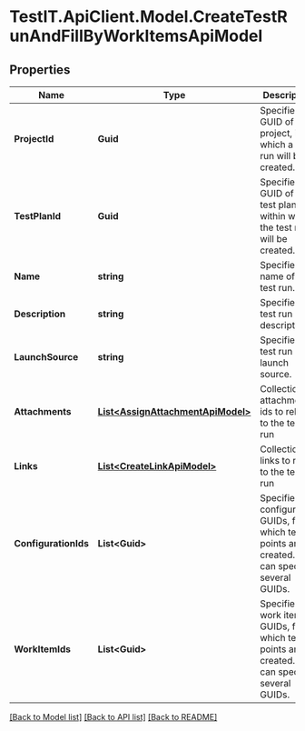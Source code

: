 # TestIT.ApiClient.Model.CreateTestRunAndFillByWorkItemsApiModel

## Properties

Name | Type | Description | Notes
------------ | ------------- | ------------- | -------------
**ProjectId** | **Guid** | Specifies the GUID of the project, in which a test run will be created. | 
**TestPlanId** | **Guid** | Specifies the GUID of the test plan, within which the test run will be created. | 
**Name** | **string** | Specifies the name of the test run. | [optional] 
**Description** | **string** | Specifies the test run description. | [optional] 
**LaunchSource** | **string** | Specifies the test run launch source. | [optional] 
**Attachments** | [**List&lt;AssignAttachmentApiModel&gt;**](AssignAttachmentApiModel.md) | Collection of attachment ids to relate to the test run | [optional] 
**Links** | [**List&lt;CreateLinkApiModel&gt;**](CreateLinkApiModel.md) | Collection of links to relate to the test run | [optional] 
**ConfigurationIds** | **List&lt;Guid&gt;** | Specifies the configuration GUIDs, from which test points are created. You can specify several GUIDs. | 
**WorkItemIds** | **List&lt;Guid&gt;** | Specifies the work item GUIDs, from which test points are created. You can specify several GUIDs. | 

[[Back to Model list]](../README.md#documentation-for-models) [[Back to API list]](../README.md#documentation-for-api-endpoints) [[Back to README]](../README.md)

